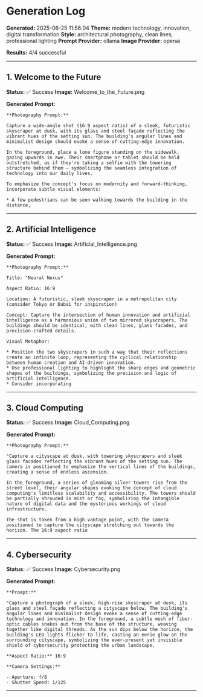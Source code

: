 # Generation Log

**Generated:** 2025-06-25 11:56:04
**Theme:** modern technology, innovation, digital transformation
**Style:** architectural photography, clean lines, professional lighting
**Prompt Provider:** ollama
**Image Provider:** openai

**Results:** 4/4 successful

---

## 1. Welcome to the Future

**Status:** ✅ Success
**Image:** Welcome_to_the_Future.png

**Generated Prompt:**
```
**Photography Prompt:**

Capture a wide-angle shot (16:9 aspect ratio) of a sleek, futuristic skyscraper at dusk, with its glass and steel façade reflecting the vibrant hues of the setting sun. The building's angular lines and minimalist design should evoke a sense of cutting-edge innovation.

In the foreground, place a lone figure standing on the sidewalk, gazing upwards in awe. Their smartphone or tablet should be held outstretched, as if they're taking a selfie with the towering structure behind them – symbolizing the seamless integration of technology into our daily lives.

To emphasize the concept's focus on modernity and forward-thinking, incorporate subtle visual elements:

* A few pedestrians can be seen walking towards the building in the distance,
```

---

## 2. Artificial Intelligence

**Status:** ✅ Success
**Image:** Artificial_Intelligence.png

**Generated Prompt:**
```
**Photography Prompt:**

Title: "Neural Nexus"

Aspect Ratio: 16:9

Location: A futuristic, sleek skyscraper in a metropolitan city (consider Tokyo or Dubai for inspiration)

Concept: Capture the intersection of human innovation and artificial intelligence as a harmonious union of two mirrored skyscrapers. The buildings should be identical, with clean lines, glass facades, and precision-crafted details.

Visual Metaphor:

* Position the two skyscrapers in such a way that their reflections create an infinite loop, representing the cyclical relationship between human creation and AI-driven innovation.
* Use professional lighting to highlight the sharp edges and geometric shapes of the buildings, symbolizing the precision and logic of artificial intelligence.
* Consider incorporating
```

---

## 3. Cloud Computing

**Status:** ✅ Success
**Image:** Cloud_Computing.png

**Generated Prompt:**
```
**Photography Prompt:**

"Capture a cityscape at dusk, with towering skyscrapers and sleek glass facades reflecting the vibrant hues of the setting sun. The camera is positioned to emphasize the vertical lines of the buildings, creating a sense of endless ascension.

In the foreground, a series of gleaming silver towers rise from the street level, their angular shapes evoking the concept of cloud computing's limitless scalability and accessibility. The towers should be partially shrouded in mist or fog, symbolizing the intangible nature of digital data and the mysterious workings of cloud infrastructure.

The shot is taken from a high vantage point, with the camera positioned to capture the cityscape stretching out towards the horizon. The 16:9 aspect ratio
```

---

## 4. Cybersecurity

**Status:** ✅ Success
**Image:** Cybersecurity.png

**Generated Prompt:**
```
**Prompt:** 

"Capture a photograph of a sleek, high-rise skyscraper at dusk, its glass and steel façade reflecting a cityscape below. The building's angular lines and minimalist design evoke a sense of cutting-edge technology and innovation. In the foreground, a subtle mesh of fiber-optic cables snakes out from the base of the structure, weaving together like digital threads. As the sun dips below the horizon, the building's LED lights flicker to life, casting an eerie glow on the surrounding cityscape, symbolizing the ever-present yet invisible shield of cybersecurity protecting the urban landscape.

**Aspect Ratio:** 16:9

**Camera Settings:** 

- Aperture: f/8
- Shutter Speed: 1/125
```

---

